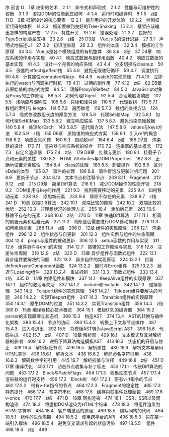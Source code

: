 
序
前言
D　1章 权衡的艺术　2
1.1　命令式和声明式　2
1.2　性能与可维护性的权衡　3
1.3　虚拟DOM的性能到底如何　4
1.4　运行时和编译时　8
1.5　z结　11
D　2章 框架设计的核心要素　12
2.1　提升用户的开发体验　12
2.2　控制框架代码的体积　14
2.3　框架要做到良好的Tree-Shaking　15
2.4　框架应该输出怎样的构建产物　17
2.5　特性开关　19
2.6　错误处理　21
2.7　良好的TypeScript类型支持　23
2.8　z结　25
D3章　Vue.js 3的设计思路　27
3.1　声明式地描述UI　27
3.2　初识渲染器　29
3.3　组件的本质　32
3.4　模板的工作原理　34
3.5　Vue.js是各个模块组成的有机整体　36
3.6　z结　37
D4章　响应系统的作用与实现　40
4.1　响应式数据与副作用函数　40
4.2　响应式数据的基本实现　41
4.3　设计一个完善的响应系统　43
4.4　分支切换与cleanup　50
4.5　嵌套的effect与effect栈　55
4.6　避免无限递归循环　59
4.7　调度执行　60
4.8　计算属性computed与lazy　64
4.9　watch的实现原理　71
4.10　立即执行的watch与回调执行时机　75
4.11　过期的副作用　77
4.12　z结　82
D5章　非原始值的响应式方案　84
5.1　理解Proxy和Reflect　84
5.2　JavaScript对象及Proxy的工作原理　88
5.3　如何代理Object　92
5.4　合理地触发响应　102
5.5　浅响应与深响应　108
5.6　只读和浅只读　110
5.7　代理数组　113
5.7.1　数组的索引与 length　114
5.7.2　遍历数组　119
5.7.3　数组的查找方法　124
5.7.4　隐式修改数组长度的原型方法　129
5.8　代理Set和Map　132
5.8.1　如何代理Set和Map　133
5.8.2　建立响应联系　137
5.8.3　避免污染原始数据　140
5.8.4　处理forEach　143
5.8.5　迭代器方法　147
5.8.6　values与keys方法　152
5.9　z结　155
D6章　原始值的响应式方案　158
6.1　引入ref的概念　158
6.2　响应丢失问题　160
6.3　自动脱ref　164
6.4　z结　166
D7章　渲染器的设计　170
7.1　渲染器与响应系统的结合　170
7.2　渲染器的基本概念　172
7.3　自定义渲染器　175
7.4　z结　179
D8章　挂载与更新　180
8.1　挂载子节点和元素的属性　180
8.2　HTML Attributes与DOM Properties　182
8.3　正确地设置元素属性　184
8.4　class的处理　189
8.5　卸载操作　192
8.6　区分vDde的类型　195
8.7　事件的处理　196
8.8　事件冒泡与更新时机问题　201
8.9　更新子节点　204
8.10　文本节点和注释节点　209
8.11　Fragment　212
8.12　z结　215
D9章　简单Diff算法　218
9.1　减少DOM操作的性能开销　218
9.2　DOM复用与key的作用　221
9.3　找到需要移动的元素　225
9.4　如何移动元素　228
9.5　添加新元素　233
9.6　移除不存在的元素　238
9.7　z结　241
D　10章 双端Diff算法　242
10.1　双端比较的原理　242
10.2　双端比较的优势　252
10.3　非理想状况的处理方式　255
10.4　添加新元素　263
10.5　移除不存在的元素　268
10.6　z结　270
D　11章 快速Diff算法　271
11.1　相同的前置元素和后置元素　271
11.2　判断是否需要进行DOM移动操作　279
11.3　如何移动元素　288
11.4　z结　296
D　12章 组件的实现原理　298
12.1　渲染组件　298
12.2　组件状态与自更新　301
12.3　组件实例与组件的生命周期　304
12.4　props与组件的被动更新　306
12.5　setup函数的作用与实现　311
12.6　组件事件与emit的实现　314
12.7　插槽的工作原理与实现　316
12.8　注册生命周期　318
12.9　z结　320
D　13章 异步组件与函数式组件　322
13.1　异步组件要解决的问题　322
13.2　异步组件的实现原理　324
13.2.1　封装defineAsyncComponent函数　324
13.2.2　超时与Error组件　325
13.2.3　延迟与Loading组件　328
13.2.4　重试机制　331
13.3　函数式组件　333
13.4　z结　335
D　14章 内建组件和模块　337
14.1　KeepAlive组件的实现原理　337
14.1.1　组件的激活与失活　337
14.1.2　include和exclude　342
14.1.3　缓存管理　343
14.2　Teleport组件的实现原理　346
14.2.1　Teleport组件要解决的问题　346
14.2.2　实现Teleport组件　347
14.3　Transition组件的实现原理　350
14.3.1　原生DOM的过渡　351
14.3.2　实现Transition组件　356
14.4　z结　360
D　15章 编译器核心技术概览　364
15.1　模板DSL的编译器　364
15.2　parser的实现原理与状态机　368
15.3　构造AST　374
15.4　AST的转换与插件化架构　383
15.4.1　节点的访问　383
15.4.2　转换上下文与节点操作　387
15.4.3　进入与退出　392
15.5　将模板AST转为JavaScript AST　396
15.6　代码生成　402
15.7　z结　407
D　16章 解析器　409
16.1　文本模式及其对解析器的影响　409
16.2　递归下降算法构造模板AST　413
16.3　状态机的开启与停止　419
16.4　解析标签节点　426
16.5　解析属性　430
16.6　解析文本与解码HTML实体　436
16.6.1　解析文本　436
16.6.2　解码命名字符引用　438
16.6.3　解码数字字符引用　445
16.7　解析插值与注释　449
16.8　z结　451
D　17章 编译优化　453
17.1　动态节点收集与补丁标志　453
17.1.1　传统Diff算法的问题　453
17.1.2　Block与PatchFlags　454
17.1.3　收集动态节点　457
17.1.4　渲染器的运行时支持　459
17.2　Block树　461
17.2.1　带有v-if指令的节点　462
17.2.2　带有v-for指令的节点　464
17.2.3　Fragment的稳定性　465
17.3　静态提升　466
17.4　预字符串化　468
17.5　缓存内联事件处理函数　469
17.6　v-once　470
17.7　z结　471
D　18章 同构渲染　474
18.1　CSR、SSR以及同构渲染　474
18.2　将虚拟DOM渲染为HTML字符串　478
18.3　将组件渲染为HTML字符串　484
18.4　客户端激活的原理　489
18.5　编写同构的代码　494
18.5.1　组件的生命周期　494
18.5.2　使用跨平台的API　496
18.5.3　只在某一端引入模块　496
18.5.4　避免交叉请求引起的状态污染　497
18.5.5　 组件　498
18.6　z结　499